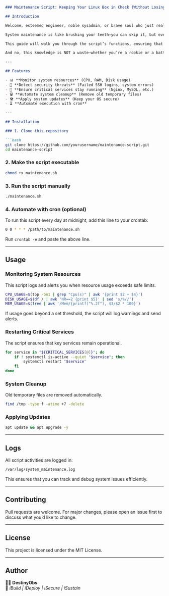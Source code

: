 
```md
### Maintenance Script: Keeping Your Linux Box in Check (Without Losing Your Sanity)

## Introduction

Welcome, esteemed engineer, noble sysadmin, or brave soul who just realized their server is on fire. 🎩🔥  

System maintenance is like brushing your teeth—you can skip it, but eventually, it’ll cost you. This script is your trusty sidekick, automating crucial tasks like monitoring CPU and disk usage, restarting critical services, and applying security updates. Think of it as a tiny, relentless janitor for your Linux system, sweeping up messes before they turn into disasters.  

This guide will walk you through the script’s functions, ensuring that you understand what each piece does instead of just running it blindly and praying to the Bash gods.  

And no, this knowledge is NOT a waste—whether you’re a rookie or a battle-hardened sysadmin, mastering these skills will make you the unsung hero of your team.  

---

## Features

- 📊 **Monitor system resources** (CPU, RAM, Disk usage)
- 🔐 **Detect security threats** (Failed SSH logins, system errors)
- 🔄 **Ensure critical services stay running** (Nginx, MySQL, etc.)
- 🗑️ **Automate system cleanup** (Remove old temporary files)
- 🛠️ **Apply system updates** (Keep your OS secure)
- ⏳ **Automate execution with cron**  

---

## Installation

### 1. Clone this repository

```bash
git clone https://github.com/yourusername/maintenance-script.git
cd maintenance-script
```

### 2. Make the script executable

```bash
chmod +x maintenance.sh
```

### 3. Run the script manually

```bash
./maintenance.sh
```

### 4. Automate with cron (optional)

To run this script every day at midnight, add this line to your crontab:

```bash
0 0 * * * /path/to/maintenance.sh
```

Run `crontab -e` and paste the above line.

---

## Usage

### Monitoring System Resources

This script logs and alerts you when resource usage exceeds safe limits.

```bash
CPU_USAGE=$(top -bn1 | grep "Cpu(s)" | awk '{print $2 + $4}')
DISK_USAGE=$(df / | awk 'NR==2 {print $5}' | sed 's/%//')
MEM_USAGE=$(free | awk '/Mem/{printf("%.2f"), $3/$2 * 100}')
```

If usage goes beyond a set threshold, the script will log warnings and send alerts.

### Restarting Critical Services

The script ensures that key services remain operational.

```bash
for service in "${CRITICAL_SERVICES[@]}"; do
    if ! systemctl is-active --quiet "$service"; then
        systemctl restart "$service"
    fi
done
```

### System Cleanup

Old temporary files are removed automatically.

```bash
find /tmp -type f -atime +7 -delete
```

### Applying Updates

```bash
apt update && apt upgrade -y
```

---

## Logs

All script activities are logged in:

```bash
/var/log/system_maintenance.log
```

This ensures that you can track and debug system issues efficiently.

---

## Contributing

Pull requests are welcome. For major changes, please open an issue first to discuss what you’d like to change.

---

## License

This project is licensed under the MIT License.

---

## Author

👨‍💻 **DestinyObs**  
🚀 *iBuild | iDeploy | iSecure | iSustain*

```

